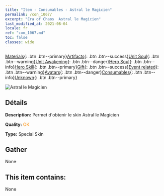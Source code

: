 ```yaml
---
title: "Item - Consumables - Astral le Magicien"
permalink: /con_1067/
excerpt: "Era of Chaos  Astral le Magicien"
last_modified_at: 2021-08-04
locale: fr
ref: "con_1067.md"
toc: false
classes: wide
---
```

 [Materials](/ItemsFR/){: .btn .btn--primary}[Artifacts](/ItemsFR/Artifacts/){: .btn .btn--success}[Unit Soul](/ItemsFR/UnitSoul/){: .btn .btn--warning}[Unit Awakening](/ItemsFR/UnitAwakening/){: .btn .btn--danger}[Hero Soul](/ItemsFR/HeroSoul/){: .btn .btn--info}[Hero Skill](/ItemsFR/HeroSkill/){: .btn .btn--primary}[Gift](/ItemsFR/Gift/){: .btn .btn--success}[Event related](/ItemsFR/Events/){: .btn .btn--warning}[Avatars](/ItemsFR/Avatars/){: .btn .btn--danger}[Consumables](/ItemsFR/Consumables/){: .btn .btn--info}[Unknown](/ItemsFR/Unknown/){: .btn .btn--primary}

 ![Astral le Magicien](/images/h/h_Astral3.jpg)

## Détails
 **Description:** Permet d'obtenir le skin Astral le Magicien

 **Quality:** <span style="color: #FF8C00">OK</span>

 **Type:** Special Skin

## Gather

  None

## This item contains:

  None

